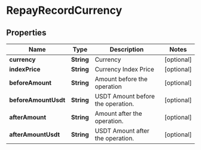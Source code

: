 

# RepayRecordCurrency

## Properties

Name | Type | Description | Notes
------------ | ------------- | ------------- | -------------
**currency** | **String** | Currency |  [optional]
**indexPrice** | **String** | Currency Index Price |  [optional]
**beforeAmount** | **String** | Amount before the operation |  [optional]
**beforeAmountUsdt** | **String** | USDT Amount before the operation. |  [optional]
**afterAmount** | **String** | Amount after the operation. |  [optional]
**afterAmountUsdt** | **String** | USDT Amount after the operation. |  [optional]



